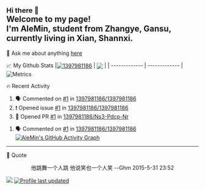 <font size=4> Hi there 👋</font>  
Welcome to my page!  
I'm AleMin, student from  Zhangye, Gansu, currently living in  Xian, Shannxi.
---
💬 Ask me about anything [here](https://github.com/1397981186/1397981186/issues)


📈 My Github Stats
|<a href="https://github.com/anuraghazra/github-readme-stats"><img align="center" src="https://github-readme-stats.vercel.app/api?username=1397981186&show_icons=true&include_all_commits=true&hide_border=true" alt="1397981186" /></a> | <a href="https://github.com/anuraghazra/github-readme-stats"><img align="center" src="https://github-readme-stats.vercel.app/api/top-langs/?username=1397981186&layout=compact&hide_border=true" /></a> |
| ------------- | ------------- |  
![Metrics](https://metrics.lecoq.io/1397981186?template=classic&config.timezone=Asia%2FShanghai)


🔥 Recent Activity

<!--START_SECTION:activity-->
1. 🗣 Commented on [#1](https://github.com/1397981186/1397981186/issues/1) in [1397981186/1397981186](https://github.com/1397981186/1397981186)
2. ❗️ Opened issue [#1](https://github.com/1397981186/1397981186/issues/1) in [1397981186/1397981186](https://github.com/1397981186/1397981186)
3. 💪 Opened PR [#1](https://github.com/1397981186/Ns3-Pdcp-Nr/pull/1) in [1397981186/Ns3-Pdcp-Nr](https://github.com/1397981186/Ns3-Pdcp-Nr)
<!--END_SECTION:activity-->
1. 🗣 Commented on [#1](https://github.com/1397981186/1397981186/issues/1) in [1397981186/1397981186](https://github.com/1397981186/1397981186)
[![AleMin's GitHub Activity Graph](https://activity-graph.herokuapp.com/graph?username=1397981186&bg_color=FFFFFF&line=85CEFF)](https://github.com/1397981186)
---
👻 Quote  
<p align="center">他跳舞一个人跳 他说笑也一个人笑  --Ghm 2015-5-31 23:52</p>

![](https://visitor-badge.glitch.me/badge?page_id=1397981186.1397981186)
[![Profile last updated](https://img.shields.io/github/last-commit/1397981186/1397981186?label=Last%20updated&style=flat)](https://github.com/1397981186/1397981186/commits)
